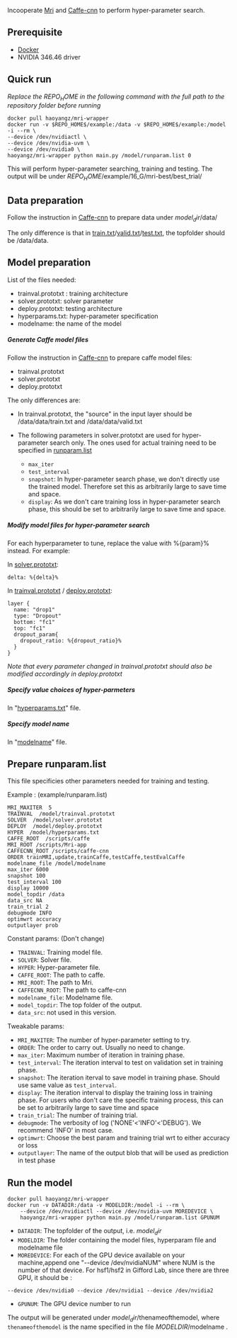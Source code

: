 Incooperate [Mri](http://mri.readthedocs.org/en/latest/index.html) and [Caffe-cnn](https://github.com/gifford-lab/caffe-cnn) to perform hyper-parameter search.

## Prerequisite
+ [Docker](https://www.docker.com/) 
+ NVIDIA 346.46 driver

## Quick run
_Replace the $REPO_HOME$ in the following command with the full path to the repository folder before running_

```
docker pull haoyangz/mri-wrapper
docker run -v $REPO_HOME$/example:/data -v $REPO_HOME$/example:/model -i --rm \
--device /dev/nvidiactl \
--device /dev/nvidia-uvm \
--device /dev/nvidia0 \
haoyangz/mri-wrapper python main.py /model/runparam.list 0
```
This will perform hyper-parameter searching, training and testing. The output will be under $REPO_HOME$/example/16_G/mri-best/best_trial/


## Data preparation

Follow the instruction in [Caffe-cnn](https://github.com/gifford-lab/caffe-cnn) to prepare  data under $model_dir$/data/

The only difference is that in [train.txt](https://github.com/gifford-lab/mri-wrapper/tree/master/example/data/train.txt)/[valid.txt](https://github.com/gifford-lab/mri-wrapper/tree/master/example/data/valid.txt)/[test.txt](https://github.com/gifford-lab/mri-wrapper/tree/master/example/data/test.txt), the topfolder should be /data/data.




## Model preparation

List of the files needed:

+ trainval.prototxt : training architecture
+ solver.prototxt: solver parameter
+ deploy.prototxt: testing architecture
+ hyperparams.txt: hyper-parameter specification
+ modelname: the name of the model

##### Generate Caffe model files
Follow the instruction in [Caffe-cnn](https://github.com/gifford-lab/caffe-cnn) to prepare caffe model files:

+ trainval.prototxt
+ solver.prototxt
+ deploy.prototxt

The only differences are:

+ In trainval.prototxt, the "source" in the input layer should be /data/data/train.txt and /data/data/valid.txt
+ The following parameters in solver.prototxt are used for hyper-parameter search only. The ones used for actual training need to be specified in [runparam.list](https://github.com/gifford-lab/mri-wrapper/blob/master/example/runparam.prototxt)
	
	+ `max_iter` 
	+ `test_interval`
	+ `snapshot`: In hyper-parameter search phase, we don't directly use the trained model. Therefore set this as arbitrarily large to save time and space.
	+ `display`: As we don't care training loss in hyper-parameter search phase, this should be set to arbitrarily large to save time and space.

##### Modify model files for hyper-parameter search

For each hyperparameter to tune, replace the value with %{param}% instead. For example:

In [solver.prototxt](https://github.com/gifford-lab/mri-wrapper/blob/master/example/solver.prototxt):

```
delta: %{delta}%
```

In [trainval.prototxt](https://github.com/gifford-lab/mri-wrapper/blob/master/example/trainval.prototxt) / [deploy.prototxt](https://github.com/gifford-lab/mri-wrapper/blob/master/example/deploy.prototxt): 

```
layer {
  name: "drop1"
  type: "Dropout"
  bottom: "fc1"
  top: "fc1"
  dropout_param{
    dropout_ratio: %{dropout_ratio}%
  }
}
```
_Note that every parameter changed in trainval.prototxt should also be modified accordingly in deploy.prototxt_

##### Specify value choices of hyper-parmeters

In "[hyperparams.txt](https://github.com/gifford-lab/mri-wrapper/blob/master/example/hyperparams.txt)" file. 

##### Specify model name
In "[modelname](https://github.com/gifford-lab/mri-wrapper/blob/master/example/modelname)" file.

## Prepare runparam.list
This file specificies other parameters needed for training and testing.

Example : (example/runparam.list)

```
MRI_MAXITER  5
TRAINVAL  /model/trainval.prototxt
SOLVER  /model/solver.prototxt
DEPLOY  /model/deploy.prototxt
HYPER  /model/hyperparams.txt
CAFFE_ROOT  /scripts/caffe
MRI_ROOT /scripts/Mri-app
CAFFECNN_ROOT /scripts/caffe-cnn
ORDER trainMRI,update,trainCaffe,testCaffe,testEvalCaffe
modelname_file /model/modelname
max_iter 6000
snapshot 100
test_interval 100
display 10000
model_topdir /data
data_src NA
train_trial 2
debugmode INFO
optimwrt accuracy
outputlayer prob
```

Constant params: (Don't change)

+ `TRAINVAL`: Training model file.
+ `SOLVER`: Solver file. 
+ `HYPER`: Hyper-parameter file.
+ `CAFFE_ROOT`: The path to caffe. 
+ `MRI_ROOT`: The path to Mri.
+ `CAFFECNN_ROOT`: The path to caffe-cnn
+ `modelname_file`: Modelname file.
+ `model_topdir`: The top folder of the output. 
+ `data_src`: not used in this version.

Tweakable params:

+ `MRI_MAXITER`: The number of hyper-parameter setting to try.
+ `ORDER`: The order to carry out. Usually no need to change.
+ `max_iter`: Maximum number of iteration in training phase.
+ `test_interval`: The iteration interval to test on validation set in training phase.
+ `snapshot`: The iteration iterval to save model in training phase. Should use same value as `test_interval`.
+ `display`: The iteration interval to display the training loss in training phase. For users who don't care the specific training process, this can be set to arbitrarily large to save time and space
+ `train_trial`: The number of training trial.
+ `debugmode`: The verbosity of log ('NONE'<'INFO'<'DEBUG'). We recommend 'INFO' in most case.
+ `optimwrt`: Choose the best param and training trial wrt to either accuracy or loss
+ `outputlayer`: The name of the output blob that will be used as prediction in test phase


## Run the model

```
docker pull haoyangz/mri-wrapper
docker run -v DATADIR:/data -v MODELDIR:/model -i --rm \
	--device /dev/nvidiactl --device /dev/nvidia-uvm MOREDEVICE \
	haoyangz/mri-wrapper python main.py /model/runparam.list GPUNUM
```

+ `DATADIR`: The topfolder of the output, i.e. $model_dir$
+ `MODELDIR`: The folder containing the model files, hyperparam file and modelname file
+ `MOREDEVICE`: For each of the GPU device available on your machine,append one "--device /dev/nvidiaNUM" where NUM is the number of that device. For hsf1/hsf2 in  Gifford Lab, since there are three GPU, it should be :

```
--device /dev/nvidia0 --device /dev/nvidia1 --device /dev/nvidia2
```
+ `GPUNUM`: The GPU device number to run

The output will be generated under $model_dir$/thenameofthemodel, where `thenameofthemodel` is the name specified in the file $MODELDIR$/modelname .
